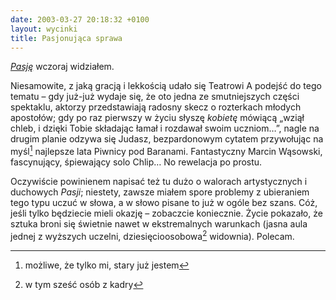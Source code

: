 ```yaml
---
date: 2003-03-27 20:18:32 +0100
layout: wycinki
title: Pasjonująca sprawa
---
```


<cite>[Pasję](http://teatr-a.art.pl/spektakl.php?id=pasja 'Widowisko o Śmierci i Zmartwychwstaniu Pańskim')</cite> wczoraj widziałem.

Niesamowite, z jaką gracją i lekkością udało się Teatrowi A podejść do tego tematu – gdy już-już wydaje się, że oto jedna ze smutniejszych części spektaklu, aktorzy przedstawiają radosny skecz o rozterkach młodych apostołów; gdy po raz pierwszy w życiu słyszę _kobietę_ mówiącą „wziął chleb, i dzięki Tobie składając łamał i rozdawał swoim uczniom…”, nagle na drugim planie odzywa się Judasz, bezpardonowym cytatem przywołując na myśl[^1] najlepsze lata Piwnicy pod Baranami. Fantastyczny Marcin Wąsowski, fascynujący, śpiewający solo Chlip… No rewelacja po prostu.

Oczywiście powinienem napisać też tu dużo o walorach artystycznych i duchowych <cite>Pasji</cite>; niestety, zawsze miałem spore problemy z ubieraniem tego typu uczuć w słowa, a w słowo pisane to już w ogóle bez szans. Cóż, jeśli tylko będziecie mieli okazję – zobaczcie koniecznie. Życie pokazało, że sztuka broni się świetnie nawet w ekstremalnych warunkach (jasna aula jednej z wyższych uczelni, dziesięcioosobowa[^2] widownia). Polecam.

[^1]: możliwe, że tylko mi, stary już jestem
[^2]: w tym sześć osób z kadry
